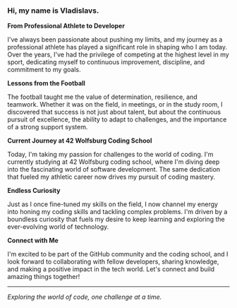 ### Hi, my name is Vladislavs.


**From Professional Athlete to Developer**

I've always been passionate about pushing my limits, and my journey as a professional athlete has played a significant role in shaping who I am today. Over the years, I've had the privilege of competing at the highest level in my sport, dedicating myself to continuous improvement, discipline, and commitment to my goals.

**Lessons from the Football**

The football taught me the value of determination, resilience, and teamwork. Whether it was on the field, in meetings, or in the study room, I discovered that success is not just about talent, but about the continuous pursuit of excellence, the ability to adapt to challenges, and the importance of a strong support system.

**Current Journey at 42 Wolfsburg Coding School**

Today, I'm taking my passion for challenges to the world of coding. I'm currently studying at 42 Wolfsburg coding school, where I'm diving deep into the fascinating world of software development. The same dedication that fueled my athletic career now drives my pursuit of coding mastery.

**Endless Curiosity**

Just as I once fine-tuned my skills on the field, I now channel my energy into honing my coding skills and tackling complex problems. I'm driven by a boundless curiosity that fuels my desire to keep learning and exploring the ever-evolving world of technology.

**Connect with Me**

I'm excited to be part of the GitHub community and the coding school, and I look forward to collaborating with fellow developers, sharing knowledge, and making a positive impact in the tech world. Let's connect and build amazing things together!

---

*Exploring the world of code, one challenge at a time.*


<!--
**gabx13/gabx13** is a ✨ _special_ ✨ repository because its `README.md` (this file) appears on your GitHub profile.

Here are some ideas to get you started:

- 🔭 I’m currently working on ...
- 🌱 I’m currently learning ...
- 👯 I’m looking to collaborate on ...
- 🤔 I’m looking for help with ...
- 💬 Ask me about ...
- 📫 How to reach me: ...
- 😄 Pronouns: ...
- ⚡ Fun fact: ...
-->
